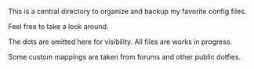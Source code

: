  This is a central directory to organize and backup my favorite config files. 
 
 Feel free to take a look around.

 The dots are omitted here for visibility.
 All files are works in progress. 
 
 Some custom mappings are taken from forums and other public dotfies.
